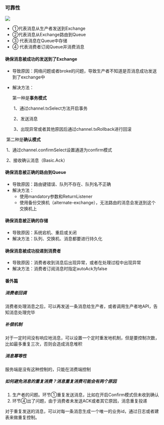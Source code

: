 ### 可靠性

![](E:\01-github\myprofile\notes\消息队列\RabbitMQ\images\lc.jpg)

- ①代表消息从生产者发送到Exchange
- ②代表消息从Exchange路由到Queue
- ③ 代表消息在Queue中存储
- ④ 代表消费者订阅Queue并消费消息

#### 确保消息被成功的发送到了Exchange

- 导致原因：网络问题或者broke的问题，导致生产者不知道是否消息成功发送到了exchange中

- 解决方法：

  第一种是**事务模式**

  ​	1、通过channel.txSelect方法开启事务

  ​	2、发送消息

  ​	3、出现异常或者其他原因后通过channel.txRollback进行回滚

​		第二种是**确认模式**

​		1、通过channel.confirmSelect设置通道为confirm模式

​		2、接收确认消息（Basic.Ack）

#### 确保消息被正确的路由到Queue

- 导致原因：路由键错误、队列不存在、队列名不正确
- 解决方法：
  -  使用mandatory参数和ReturnListener
  -  使用备份交换机（alternate-exchange），无法路由的消息会发送到这个交换机上 

#### 确保消息被正确的存储

- 导致原因：系统宕机、重启或关闭
- 解决方法：队列、交换机、消息都要进行持久化

#### 确保消息被成功投递到消费者

- 导致原因：消费者收到消息后出现异常，或者在处理过程中出现异常
- 解决方法：消费者订阅消息时指定autoAck为false

#### 番外篇

##### 消费者回调

 消费者处理消息之后，可以再发送一条消息给生产者，或者调用生产者地API，告知消息处理完毕 

##### 补偿机制

 对于一定时间没有响应地消息，可以设置一个定时重发地机制，但是要控制次数，比如最多重复三次，否则会造成消息堆积 

##### 消息幂等性

 服务端是没有这种控制的，只能在消费端控制 

##### 如何避免消息的重复消费？消息重复消费可能会有两个原因

1. 生产者的问题。环节①重复发送消息，比如在开启Confirm模式但未收到确认
2. 环节④出了问题，由于消费者未发送ACK或者其它原因，消息重复投递

对于重复发送的消息，可以对每一条消息生成一个唯一的业务id，通过日志或者建表来做重复控制。